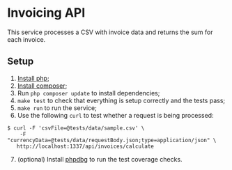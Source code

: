 # Invoicing API

This service processes a CSV with invoice data and returns the sum for each
invoice.

## Setup

1. [Install php](https://www.php.net/manual/en/install.php);
2. [Install composer](https://getcomposer.org/doc/00-intro.md#installation-linux-unix-macos);
3. Run `php composer update` to install dependencies;
4. `make test` to check that everything is setup correctly and the tests pass;
5. `make run` to run the service;
6. Use the following `curl` to test whether a request is being processed:

```
$ curl -F 'csvFile=@tests/data/sample.csv' \
    -F "currencyData=@tests/data/requestBody.json;type=application/json" \
   http://localhost:1337/api/invoices/calculate
```

7. (optional) Install [phpdbg](https://www.php.net/manual/en/intro.phpdbg.php) to run the test coverage checks.
